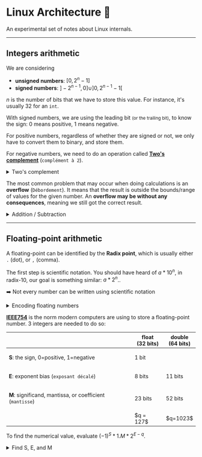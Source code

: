 # Linux Architecture 🧪

An experimental set of notes about Linux internals.

<hr class="sep-both">

## Integers arithmetic

<div class="row row-cols-md-2"><div>

We are considering

* **unsigned numbers**: $[0, 2^{n} - 1]$
* **signed numbers**: $]-2^{n-1}, 0] \cup ]0,2^{n-1}-1[$

$n$ is the number of bits that we have to store this value. For instance, it's usually $32$ for an `int`.

With signed numbers, we are using the leading bit <small>(or the trailing bit)</small>, to know the sign: 0 means positive, 1 means negative.

For positive numbers, regardless of whether they are signed or not, we only have to convert them to binary, and store them.
</div><div>

For negative numbers, we need to do an operation called [**Two's complement**](https://en.wikipedia.org/wiki/Two's_complement) (`complément à 2`).

<details class="details-e">
<summary>Two's complement</summary>

**Convert to positive**

1. convert to binary
2. inverse every bit (**Two's complement**)
3. add 1
4. store it

**Convert back to negative**

1. inverse every bit (**Two's complement**)
2. add 1
3. convert back to decimal
</details>

The most common problem that may occur when doing calculations is an **overflow** (`Débordement`). It means that the result is outside the bounds/range of values for the given number. An **overflow may be without any consequences**, meaning we still got the correct result.

<details class="details-e">
<summary>Addition / Subtraction</summary>

Actually, there is no such operation as subtracting, we can only do additions, but there is a trick: $a - b = a + (-b)$, and we can use the **Two's complement** to convert a positive number to a negative number.

<div class="row"><div class="col-md-3">

![addition](_images/addition.png)
</div><div class="col-md-9">

To add 5 (101) to 5 (101), you need to do like you would have in grad school.

* $0+0=0$
* $0+1=1+0=0$
* $1+1=0$ with a carry on the next (left-wise), as shown in green.
</div></div>

**Overflow**: there is an overflow if the last two carries (from right-to-left), highlighted in red, are different from one another. That's the case with the example of 5+5, if we only have 3 bits, we can't store a 10, as we need 4 bits. There is also an overflow, but without consequences, if the last two carries are 1.

See [Integer overflow](https://en.wikipedia.org/wiki/Integer_overflow).
</details>
</div></div>

<hr class="sep-both">

## Floating-point arithmetic

<div class="row row-cols-md-2"><div>

A floating-point can be identified by the **Radix point**, which is usually either `.` (dot), or `,` (comma).

The first step is scientific notation. You should have heard of $a * 10^n$, in radix-10, our goal is something similar: $a * 2^n$..

➡️ Not every number can be written using scientific notation

<details class="details-e">
<summary>Encoding floating numbers</summary>

* $e(a)$ is a function that extract the digits after the radix point of $a$ <small>(ex: 1.11 $\to$ 0.11)</small>
* $a_i = \text{your_number}$
* do
    * $a_i = e(a_i) * 2$
    * $r_i = \text{if}\ a_i > 1.0\ \text{then}\ 1\ \text{else}\ 0$
* while $a_i \neq 1.0$

Simply concatenate every $r_i$ to get the floating part representation in base 2. Now, convert the decimal part, and the result is $(a.r)_2$.

For instance, with 5.75

* $a_0 = 0.75 * 2 = 1.5$
* $r_0 = 1$
* $a_1 = 0.5 * 2 = 1.0$
* $r_1 = 1$

As $5 = (101)_2$, and $.75=(.11)\_2$, we have $(5.75)\_{10}=(101.11)_2$.
</details>
</div><div>

[**IEEE754**](https://en.wikipedia.org/wiki/IEEE_754) is the norm modern computers are using to store a floating-point number. 3 integers are needed to do so:

<table class="table table-bordered table-striped border-dark">
<thead>
<tr><th></th><th>float<br>(32 bits)</th><th>double<br>(64 bits)</th></tr>
</thead>
<tbody>

<tr><td>

**S**: the sign, 0=positive, 1=negative
</td><td colspan="2">1 bit</td></tr>

<tr><td>

**E**: exponent bias (`exposant décalé`)
</td><td>8 bits</td><td>11 bits</td></tr>

<tr><td>

**M**: significand, mantissa, or coefficient (`mantisse`)
</td><td>23 bits</td><td>52 bits</td></tr>

<tr><td></td><td>$q = 127$</td><td>$q=1023$</td></tr>
</tbody></table>

To find the numerical value, evaluate $(-1)^S * 1.M * 2^{E - q}$.

<details class="details-e">
<summary>Find S, E, and M</summary>

As we explained before, $(5.75)_{10}=(101.11)_2$. You should have noticed that we have "1.M", so we have to move the radix point by **3 times** to the left, giving us $(101.11)_2 = (1.0111)_2 * 2^3$.

If we are using a float (simple precision).

* $S = 0$, because $5$ is positive
* $E = 130$: you need to solve $E - q = 3$, with $3$ the exponent, and $q=127$ for a float.
* $M = 0111$, as our number is $1.0111$, $M$ is simply a copy of the part after the radix point
</details>
</div></div>